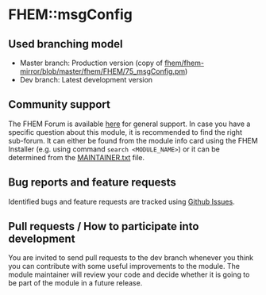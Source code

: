 # FHEM::msgConfig

## Used branching model
* Master branch: Production version (copy of [fhem/fhem-mirror/blob/master/fhem/FHEM/75_msgConfig.pm](https://github.com/fhem/fhem-mirror/blob/master/fhem/FHEM/75_msgConfig.pm))
* Dev branch: Latest development version

## Community support
The FHEM Forum is available [here](https://forum.fhem.de/) for general support.
In case you have a specific question about this module, it is recommended to find the right sub-forum.
It can either be found from the module info card using the FHEM Installer (e.g. using command `search <MODULE_NAME>`) or it can be determined from the [MAINTAINER.txt](https://github.com/fhem/fhem-mirror/blob/master/fhem/MAINTAINER.txt) file.

## Bug reports and feature requests
Identified bugs and feature requests are tracked using [Github Issues](https://github.com/fhem/msgConfig/issues).

## Pull requests / How to participate into development
You are invited to send pull requests to the dev branch whenever you think you can contribute with some useful improvements to the module.
The module maintainer will review your code and decide whether it is going to be part of the module in a future release.
